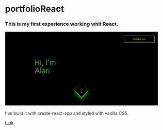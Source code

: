# portfolioReact


### This is my first experience working whit React.

![portfolioReact](public/images/portfolio_1.png)


I've build it with create-react-app and styled with vanilla CSS.


[Link](https://portfolio-at-react.netlify.app/)
